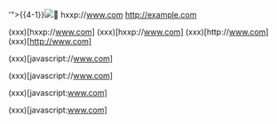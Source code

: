 '"></script>{{4-1}}<img src=x onerror=alert(1)>🔪
hxxp://www.com
http://example.com

(xxx)[hxxp://www.com]
(xxx)[hxxp&colon;//www.com]
(xxx)[http&colon;//www.com]
(xxx)[http://www.com]

(xxx)[javascript://www.com]

(xxx)[javascript&colon;//www.com]


(xxx)[javascript:www.com]

(xxx)[javascript&colon;www.com]